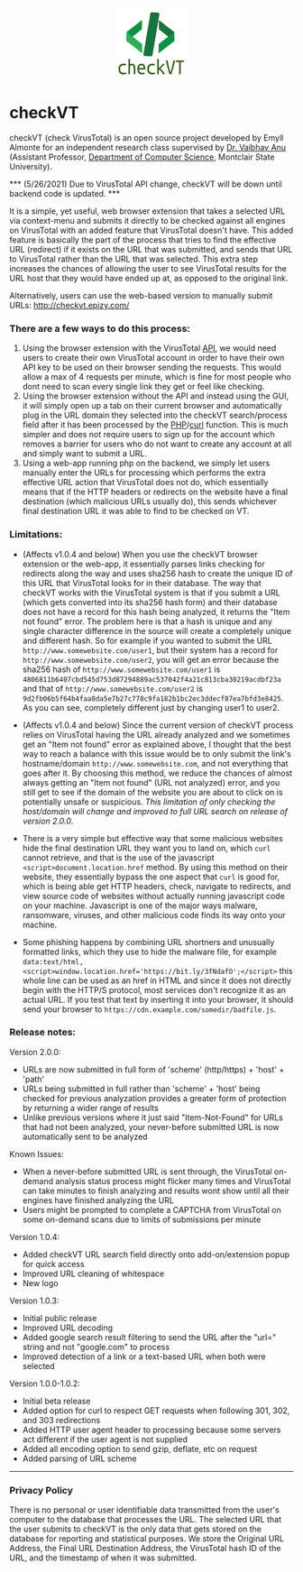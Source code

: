 <p align="center">
  <img src="https://raw.githubusercontent.com/ealmonte32/checkVT/master/checkVT_logo_icons/checkvt_icon-128x128.png">
</p>

# checkVT
checkVT (check VirusTotal) is an open source project developed by Emyll Almonte for an independent research class supervised by [Dr. Vaibhav Anu](http://vaibhavanu.com/) (Assistant Professor, [Department of Computer Science](https://www.montclair.edu/computer-science/), Montclair State University).

*** (5/26/2021) Due to VirusTotal API change, checkVT will be down until backend code is updated. ***

It is a simple, yet useful, web browser extension that takes a selected URL via context-menu and submits it directly to be checked against all engines on VirusTotal with an added feature that VirusTotal doesn't have. This added feature is basically the part of the process that tries to find the effective URL (redirect) if it exists on the URL that was submitted, and sends that URL to VirusTotal rather than the URL that was selected. This extra step increases the chances of allowing the user to see VirusTotal results for the URL host that they would have ended up at, as opposed to the original link.

Alternatively, users can use the web-based version to manually submit URLs: http://checkvt.epizy.com/

### There are a few ways to do this process:
1. Using the browser extension with the VirusTotal [API](https://developers.virustotal.com/reference), we would need users to create their own VirusTotal account in order to have their own API key to be used on their browser sending the requests. This would allow a max of 4 requests per minute, which is fine for most people who dont need to scan every single link they get or feel like checking.
2. Using the browser extension without the API and instead using the GUI, it will simply open up a tab on their current browser and automatically plug in the URL domain they selected into the checkVT search/process field after it has been processed by the [PHP](https://www.php.net/)/[curl](https://curl.se/) function. This is much simpler and does not require users to sign up for the account which removes a barrier for users who do not want to create any account at all and simply want to submit a URL.
3. Using a web-app running php on the backend, we simply let users manually enter the URLs for processing which performs the extra effective URL action that VirusTotal does not do, which essentially means that if the HTTP headers or redirects on the website have a final destination (which malicious URLs usually do), this sends whichever final destination URL it was able to find to be checked on VT.



### Limitations:
- (Affects v1.0.4 and below) When you use the checkVT browser extension or the web-app, it essentially parses links checking for redirects along the way and uses sha256 hash to create the unique ID of this URL that VirusTotal looks for in their database. The way that checkVT works with the VirusTotal system is that if you submit a URL (which gets converted into its sha256 hash form) and their database does not have a record for this hash being analyzed, it returns the "Item not found" error. The problem here is that a hash is unique and any single character difference in the source will create a completely unique and different hash. So for example if you wanted to submit the URL `http://www.somewebsite.com/user1`, but their system has a record for `http://www.somewebsite.com/user2`, you will get an error because the sha256 hash of `http://www.somewebsite.com/user1` is `4806811b6407cbd545d753d87294889ac537042f4a21c813cba30219acdbf23a` and that of `http://www.somewebsite.com/user2` is `9d2fb06b5f64b4faa8da5e7b27c778c9fa182b1bc2ec3ddecf87ea7bfd3e8425`. As you can see, completely different just by changing user1 to user2.

- (Affects v1.0.4 and below) Since the current version of checkVT process relies on VirusTotal having the URL already analyzed and we sometimes get an "Item not found" error as explained above, I thought that the best way to reach a balance with this issue would be to only submit the link's hostname/domain `http://www.somewebsite.com`, and not everything that goes after it. By choosing this method, we reduce the chances of almost always getting an "Item not found" (URL not analyzed) error, and you still get to see if the domain of the website you are about to click on is potentially unsafe or suspicious. *This limitation of only checking the host/domain will change and improved to full URL search on release of version 2.0.0*.

- There is a very simple but effective way that some malicious websites hide the final destination URL they want you to land on, which `curl` cannot retrieve, and that is the use of the javascript `<script>document.location.href` method. By using this method on their website, they essentially bypass the one aspect that `curl` is good for, which is being able get HTTP headers, check, navigate to redirects, and view source code of websites without actually running javascript code on your machine. Javascript is one of the major ways malware, ransomware, viruses, and other malicious code finds its way onto your machine.

- Some phishing happens by combining URL shortners and unusually formatted links, which they use to hide the malware file, for example `data:text/html,<script>window.location.href='https://bit.ly/3fNdafO';</script>` this whole line can be used as an href in HTML and since it does not directly begin with the HTTP/S protocol, most services don't recognize it as an actual URL. If you test that text by inserting it into your browser, it should send your browser to `https://cdn.example.com/somedir/badfile.js`.


### Release notes:
Version 2.0.0:
- URLs are now submitted in full form of 'scheme' (http/https) + 'host' + 'path'
- URLs being submitted in full rather than 'scheme' + 'host' being checked for previous analyzation provides a greater form of protection by returning a wider range of results
- Unlike previous versions where it just said "Item-Not-Found" for URLs that had not been analyzed, your never-before submitted URL is now automatically sent to be analyzed

Known Issues:
- When a never-before submitted URL is sent through, the VirusTotal on-demand analysis status process might flicker many times and VirusTotal can take minutes to finish analyzing and results wont show until all their engines have finished analyzing the URL
- Users might be prompted to complete a CAPTCHA from VirusTotal on some on-demand scans due to limits of submissions per minute


Version 1.0.4:
- Added checkVT URL search field directly onto add-on/extension popup for quick access
- Improved URL cleaning of whitespace
- New logo


Version 1.0.3:
- Initial public release
- Improved URL decoding
- Added google search result filtering to send the URL after the "url=" string and not "google.com" to process
- Improved detection of a link or a text-based URL when both were selected


Version 1.0.0-1.0.2:
- Initial beta release
- Added option for curl to respect GET requests when following 301, 302, and 303 redirections
- Added HTTP user agent header to processing because some servers act different if the user agent is not supplied
- Added all encoding option to send gzip, deflate, etc on request
- Added parsing of URL scheme

___

### Privacy Policy

There is no personal or user identifiable data transmitted from the user's computer to the database that processes the URL. The selected URL that the user submits to checkVT is the only data that gets stored on the database for reporting and statistical purposes. We store the Original URL Address, the Final URL Destination Address, the VirusTotal hash ID of the URL, and the timestamp of when it was submitted.
